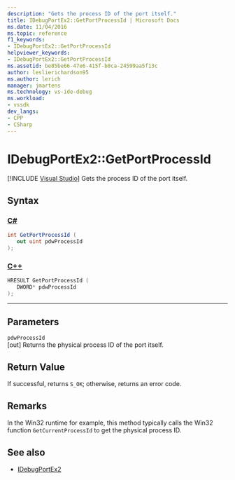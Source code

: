 ```yaml
---
description: "Gets the process ID of the port itself."
title: IDebugPortEx2::GetPortProcessId | Microsoft Docs
ms.date: 11/04/2016
ms.topic: reference
f1_keywords:
- IDebugPortEx2::GetPortProcessId
helpviewer_keywords:
- IDebugPortEx2::GetPortProcessId
ms.assetid: be85be66-47e6-415f-b0ca-24599aa5f13c
author: leslierichardson95
ms.author: lerich
manager: jmartens
ms.technology: vs-ide-debug
ms.workload:
- vssdk
dev_langs:
- CPP
- CSharp
---
```

# IDebugPortEx2::GetPortProcessId

 [!INCLUDE [Visual Studio](~/includes/applies-to-version/vs-windows-only.md)]
Gets the process ID of the port itself.

## Syntax

### [C#](#tab/csharp)
```csharp
int GetPortProcessId ( 
   out uint pdwProcessId
);
```
### [C++](#tab/cpp)
```cpp
HRESULT GetPortProcessId ( 
   DWORD* pdwProcessId
);
```
---

## Parameters
`pdwProcessId`\
[out] Returns the physical process ID of the port itself.

## Return Value
 If successful, returns `S_OK`; otherwise, returns an error code.

## Remarks
 In the Win32 runtime for example, this method typically calls the Win32 function `GetCurrentProcessId` to get the physical process ID.

## See also
- [IDebugPortEx2](../../../extensibility/debugger/reference/idebugportex2.md)
